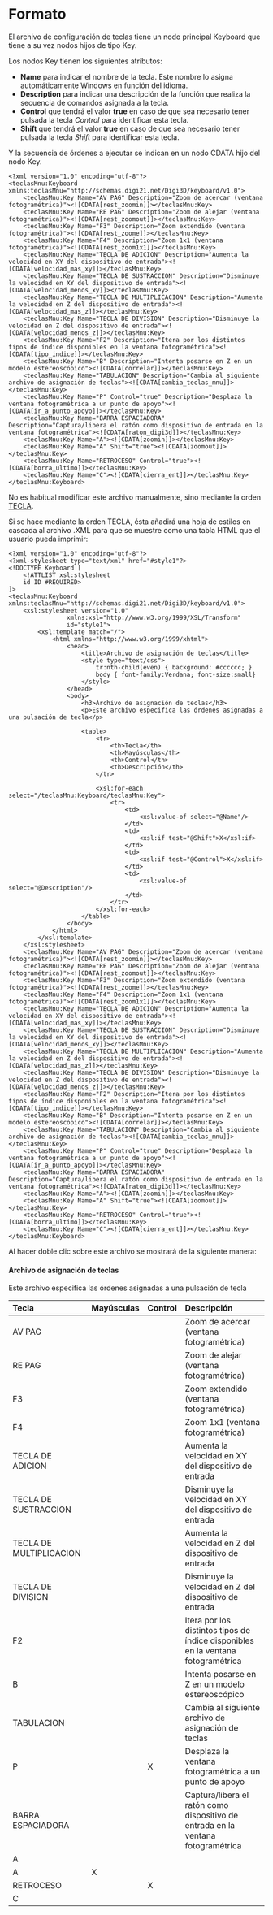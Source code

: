 # Formato

El archivo de configuración de teclas tiene un nodo principal Keyboard que tiene a su vez nodos hijos de tipo Key.

Los nodos Key tienen los siguientes atributos:

* **Name** para indicar el nombre de la tecla. Este nombre lo asigna automáticamente Windows en función del idioma.
* **Description** para indicar una descripción de la función que realiza la secuencia de comandos asignada a la tecla.
* **Control** que tendrá el valor **true** en caso de que sea necesario tener pulsada la tecla _Control_ para identificar esta tecla.
* **Shift** que tendrá el valor **true** en caso de que sea necesario tener pulsada la tecla _Shift_ para identificar esta tecla.

Y la secuencia de órdenes a ejecutar se indican en un nodo CDATA hijo del nodo Key.

```markup
<?xml version="1.0" encoding="utf-8"?>
<teclasMnu:Keyboard xmlns:teclasMnu="http://schemas.digi21.net/Digi3D/keyboard/v1.0">
    <teclasMnu:Key Name="AV PAG" Description="Zoom de acercar (ventana fotogramétrica)"><![CDATA[rest_zoomin]]></teclasMnu:Key>
    <teclasMnu:Key Name="RE PAG" Description="Zoom de alejar (ventana fotogramétrica)"><![CDATA[rest_zoomout]]></teclasMnu:Key>
    <teclasMnu:Key Name="F3" Description="Zoom extendido (ventana fotogramétrica)"><![CDATA[rest_zoome]]></teclasMnu:Key>
    <teclasMnu:Key Name="F4" Description="Zoom 1x1 (ventana fotogramétrica)"><![CDATA[rest_zoom1x1]]></teclasMnu:Key>
    <teclasMnu:Key Name="TECLA DE ADICION" Description="Aumenta la velocidad en XY del dispositivo de entrada"><![CDATA[velocidad_mas_xy]]></teclasMnu:Key>
    <teclasMnu:Key Name="TECLA DE SUSTRACCION" Description="Disminuye la velocidad en XY del dispositivo de entrada"><![CDATA[velocidad_menos_xy]]></teclasMnu:Key>
    <teclasMnu:Key Name="TECLA DE MULTIPLICACION" Description="Aumenta la velocidad en Z del dispositivo de entrada"><![CDATA[velocidad_mas_z]]></teclasMnu:Key>
    <teclasMnu:Key Name="TECLA DE DIVISION" Description="Disminuye la velocidad en Z del dispositivo de entrada"><![CDATA[velocidad_menos_z]]></teclasMnu:Key>
    <teclasMnu:Key Name="F2" Description="Itera por los distintos tipos de índice disponibles en la ventana fotogramétrica"><![CDATA[tipo_indice]]></teclasMnu:Key>
    <teclasMnu:Key Name="B" Description="Intenta posarse en Z en un modelo estereoscópico"><![CDATA[correlar]]></teclasMnu:Key>
    <teclasMnu:Key Name="TABULACION" Description="Cambia al siguiente archivo de asignación de teclas"><![CDATA[cambia_teclas_mnu]]></teclasMnu:Key>
    <teclasMnu:Key Name="P" Control="true" Description="Desplaza la ventana fotogramétrica a un punto de apoyo"><![CDATA[ir_a_punto_apoyo]]></teclasMnu:Key>
    <teclasMnu:Key Name="BARRA ESPACIADORA" Description="Captura/libera el ratón como dispositivo de entrada en la ventana fotogramétrica"><![CDATA[raton_digi3d]]></teclasMnu:Key>
    <teclasMnu:Key Name="A"><![CDATA[zoomin]]></teclasMnu:Key>
    <teclasMnu:Key Name="A" Shift="true"><![CDATA[zoomout]]></teclasMnu:Key>
    <teclasMnu:Key Name="RETROCESO" Control="true"><![CDATA[borra_ultimo]]></teclasMnu:Key>
    <teclasMnu:Key Name="C"><![CDATA[cierra_ent]]></teclasMnu:Key>
</teclasMnu:Keyboard>

```

No es habitual modificar este archivo manualmente, sino mediante la orden [TECLA](../../ventana-de-dibujo/ordenes/t/tecla.md).

Si se hace mediante la orden TECLA, ésta añadirá una hoja de estilos en cascada al archivo .XML para que se muestre como una tabla HTML que el usuario pueda imprimir:

```markup
<?xml version="1.0" encoding="utf-8"?>
<?xml-stylesheet type="text/xml" href="#style1"?>
<!DOCTYPE Keyboard [
    <!ATTLIST xsl:stylesheet
	id ID #REQUIRED>
]>
<teclasMnu:Keyboard xmlns:teclasMnu="http://schemas.digi21.net/Digi3D/keyboard/v1.0">
    <xsl:stylesheet version="1.0"
                xmlns:xsl="http://www.w3.org/1999/XSL/Transform"
                id="style1">
        <xsl:template match="/">
            <html xmlns="http://www.w3.org/1999/xhtml">
                <head>
                    <title>Archivo de asignación de teclas</title>
                    <style type="text/css">
                        tr:nth-child(even) { background: #cccccc; }
                        body { font-family:Verdana; font-size:small}
                    </style>
                </head>
                <body>
                    <h3>Archivo de asignación de teclas</h3>
                    <p>Este archivo especifica las órdenes asignadas a una pulsación de tecla</p>

                    <table>
                        <tr>
                            <th>Tecla</th>
                            <th>Mayúsculas</th>
                            <th>Control</th>
                            <th>Descripción</th>
                        </tr>

                        <xsl:for-each select="/teclasMnu:Keyboard/teclasMnu:Key">
                            <tr>
                                <td>
                                    <xsl:value-of select="@Name"/>
                                </td>
                                <td>
                                    <xsl:if test="@Shift">X</xsl:if>
                                </td>
                                <td>
                                    <xsl:if test="@Control">X</xsl:if>
                                </td>
                                <td>
                                    <xsl:value-of select="@Description"/>
                                </td>
                            </tr>
                        </xsl:for-each>
                    </table>
                </body>
            </html>
        </xsl:template>
    </xsl:stylesheet>
    <teclasMnu:Key Name="AV PAG" Description="Zoom de acercar (ventana fotogramétrica)"><![CDATA[rest_zoomin]]></teclasMnu:Key>
    <teclasMnu:Key Name="RE PAG" Description="Zoom de alejar (ventana fotogramétrica)"><![CDATA[rest_zoomout]]></teclasMnu:Key>
    <teclasMnu:Key Name="F3" Description="Zoom extendido (ventana fotogramétrica)"><![CDATA[rest_zoome]]></teclasMnu:Key>
    <teclasMnu:Key Name="F4" Description="Zoom 1x1 (ventana fotogramétrica)"><![CDATA[rest_zoom1x1]]></teclasMnu:Key>
    <teclasMnu:Key Name="TECLA DE ADICION" Description="Aumenta la velocidad en XY del dispositivo de entrada"><![CDATA[velocidad_mas_xy]]></teclasMnu:Key>
    <teclasMnu:Key Name="TECLA DE SUSTRACCION" Description="Disminuye la velocidad en XY del dispositivo de entrada"><![CDATA[velocidad_menos_xy]]></teclasMnu:Key>
    <teclasMnu:Key Name="TECLA DE MULTIPLICACION" Description="Aumenta la velocidad en Z del dispositivo de entrada"><![CDATA[velocidad_mas_z]]></teclasMnu:Key>
    <teclasMnu:Key Name="TECLA DE DIVISION" Description="Disminuye la velocidad en Z del dispositivo de entrada"><![CDATA[velocidad_menos_z]]></teclasMnu:Key>
    <teclasMnu:Key Name="F2" Description="Itera por los distintos tipos de índice disponibles en la ventana fotogramétrica"><![CDATA[tipo_indice]]></teclasMnu:Key>
    <teclasMnu:Key Name="B" Description="Intenta posarse en Z en un modelo estereoscópico"><![CDATA[correlar]]></teclasMnu:Key>
    <teclasMnu:Key Name="TABULACION" Description="Cambia al siguiente archivo de asignación de teclas"><![CDATA[cambia_teclas_mnu]]></teclasMnu:Key>
    <teclasMnu:Key Name="P" Control="true" Description="Desplaza la ventana fotogramétrica a un punto de apoyo"><![CDATA[ir_a_punto_apoyo]]></teclasMnu:Key>
    <teclasMnu:Key Name="BARRA ESPACIADORA" Description="Captura/libera el ratón como dispositivo de entrada en la ventana fotogramétrica"><![CDATA[raton_digi3d]]></teclasMnu:Key>
    <teclasMnu:Key Name="A"><![CDATA[zoomin]]></teclasMnu:Key>
    <teclasMnu:Key Name="A" Shift="true"><![CDATA[zoomout]]></teclasMnu:Key>
    <teclasMnu:Key Name="RETROCESO" Control="true"><![CDATA[borra_ultimo]]></teclasMnu:Key>
    <teclasMnu:Key Name="C"><![CDATA[cierra_ent]]></teclasMnu:Key>
</teclasMnu:Keyboard>
```

Al hacer doble clic sobre este archivo se mostrará de la siguiente manera:



#### Archivo de asignación de teclas

Este archivo especifica las órdenes asignadas a una pulsación de tecla

| Tecla | Mayúsculas | Control | Descripción |
| :--- | :--- | :--- | :--- |
| AV PAG |  |  | Zoom de acercar \(ventana fotogramétrica\) |
| RE PAG |  |  | Zoom de alejar \(ventana fotogramétrica\) |
| F3 |  |  | Zoom extendido \(ventana fotogramétrica\) |
| F4 |  |  | Zoom 1x1 \(ventana fotogramétrica\) |
| TECLA DE ADICION |  |  | Aumenta la velocidad en XY del dispositivo de entrada |
| TECLA DE SUSTRACCION |  |  | Disminuye la velocidad en XY del dispositivo de entrada |
| TECLA DE MULTIPLICACION |  |  | Aumenta la velocidad en Z del dispositivo de entrada |
| TECLA DE DIVISION |  |  | Disminuye la velocidad en Z del dispositivo de entrada |
| F2 |  |  | Itera por los distintos tipos de índice disponibles en la ventana fotogramétrica |
| B |  |  | Intenta posarse en Z en un modelo estereoscópico |
| TABULACION |  |  | Cambia al siguiente archivo de asignación de teclas |
| P |  | X | Desplaza la ventana fotogramétrica a un punto de apoyo |
| BARRA ESPACIADORA |  |  | Captura/libera el ratón como dispositivo de entrada en la ventana fotogramétrica |
| A |  |  |  |
| A | X |  |  |
| RETROCESO |  | X |  |
| C |  |  |  |

